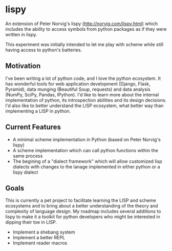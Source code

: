 lispy
=====

An extension of Peter Norvig's lispy (http://norvig.com/lispy.html)
which includes the ability to access symbols from python packages as
if they were written in lispy. 

This experiment was initially intended to let me play with scheme while
still having access to python's batteries.

Motivation
----------

I've been writing a lot of python code, and I love the python
ecosystem. It has wonderful tools for web application development
(Django, Flask, Pyramid), data munging (Beautiful Soup, requests) and
data analysis (NumPy, SciPy, Pandas, IPython). I'd like to learn more
about the internal implementation of python, its introspection
abilities and its design decisions. I'd also like to better understand
the LISP ecosystem, what better way than implementing a LISP in
python.

Current Features
----------------

  - A minimal scheme implementation in Python (based on Peter Norvig's lispy)
  - A scheme implementation which can call python functions within the same process
  - The begining of a "dialect framework" which will allow customized
    lisp dialects with changes to the lanage implemented in either
    python or a lispy dialect

Goals
-----

This is currently a pet project to facilitate learning the LISP and
scheme ecosystems and to bring about a better understanding of the
theory and complexity of language design. My roadmap includes several
additions to lispy to make it a toolkit for python developers who
might be interested in dipping their toe in LISP.

  - Implement a shebang system
  - Implement a better REPL
  - Implement reader macros
